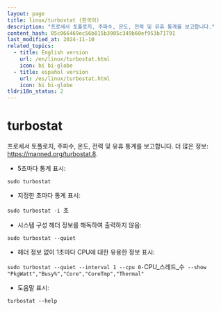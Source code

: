 ```yaml
---
layout: page
title: linux/turbostat (한국어)
description: "프로세서 토폴로지, 주파수, 온도, 전력 및 유휴 통계를 보고합니다."
content_hash: 05c066469ec56b815b3905c349b60ef953b71791
last_modified_at: 2024-11-10
related_topics:
  - title: English version
    url: /en/linux/turbostat.html
    icon: bi bi-globe
  - title: español version
    url: /es/linux/turbostat.html
    icon: bi bi-globe
tldri18n_status: 2
---
```

# turbostat

프로세서 토폴로지, 주파수, 온도, 전력 및 유휴 통계를 보고합니다.
더 많은 정보: <https://manned.org/turbostat.8>.

- 5초마다 통계 표시:

`sudo turbostat`

- 지정한 초마다 통계 표시:

`sudo turbostat -i `<span class="tldr-var badge badge-pill bg-dark-lm bg-white-dm text-white-lm text-dark-dm font-weight-bold">초</span>

- 시스템 구성 헤더 정보를 해독하여 출력하지 않음:

`sudo turbostat --quiet`

- 헤더 정보 없이 1초마다 CPU에 대한 유용한 정보 표시:

`sudo turbostat --quiet --interval 1 --cpu 0-`<span class="tldr-var badge badge-pill bg-dark-lm bg-white-dm text-white-lm text-dark-dm font-weight-bold">CPU_스레드_수</span>` --show "PkgWatt","Busy%","Core","CoreTmp","Thermal"`

- 도움말 표시:

`turbostat --help`

